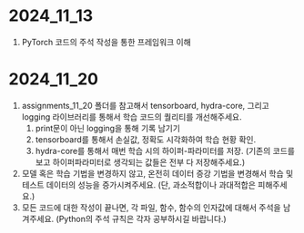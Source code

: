 # 2024_11_13
1. PyTorch 코드의 주석 작성을 통한 프레임워크 이해

# 2024_11_20
1. assignments_11_20 폴더를 참고해서 tensorboard, hydra-core, 그리고 logging 라이브러리를 통해서 학습 코드의 퀄리티를 개선해주세요. 
    1. print문이 아닌 logging을 통해 기록 남기기
    2. tensorboard를 통해서 손실값, 정확도 시각화하여 학습 현황 확인.
    3. hydra-core를 통해서 매번 학습 시의 하이퍼-파라미터를 저장. (기존의 코드를 보고 하이퍼파라미터로 생각되는 값들은 전부 다 저장해주세요.)
2. 모델 혹은 학습 기법을 변경하지 않고, 온전히 데이터 증강 기법을 변경해서 학습 및 테스트 데이터의 성능을 증가시켜주세요. (단, 과소적합이나 과대적합은 피해주세요.)
3. 모든 코드에 대한 작성이 끝나면, 각 파일, 함수, 함수의 인자값에 대해서 주석을 남겨주세요. (Python의 주석 규칙은 각자 공부하시길 바랍니다.)